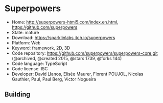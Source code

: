 # Superpowers

- Home: http://superpowers-html5.com/index.en.html, https://github.com/superpowers
- State: mature
- Download: https://sparklinlabs.itch.io/superpowers
- Platform: Web
- Keyword: framework, 2D, 3D
- Code repository: https://github.com/superpowers/superpowers-core.git (@archived, @created 2015, @stars 1739, @forks 144)
- Code language: TypeScript
- Code license: ISC
- Developer: David Llanos, Elisée Maurer, Florent POUJOL, Nicolas Gauthier, Paul, Paul Berg, Victor Nogueira

## Building

